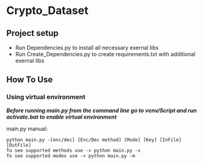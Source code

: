# Crypto_Dataset

## Project setup

- Run Dependencies.py to install all necessary exernal libs
- Run Create_Dependencies.py to create requirements.txt with additional exernal libs

## How To Use

### Using virtual environment
***Before running main.py from the command line go to venv/Script and run activate.bat to enable virtual environment***

main.py manual: 
```
python main.py -[enc/dec] [Enc/Dec method] [Mode] [Key] [InFile] [OutFile]
To see supported methods use -> python main.py -s
To see supported modes use -> python main.py -m
```
